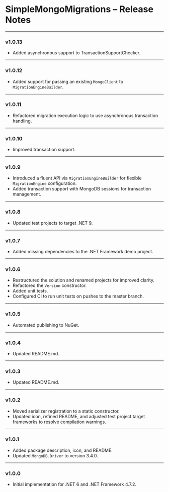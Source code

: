 # SimpleMongoMigrations – Release Notes

---

### v1.0.13

- Added asynchronous support to TransactionSupportChecker.

---

### v1.0.12

- Added support for passing an existing `MongoClient` to `MigrationEngineBuilder`.

---

### v1.0.11

- Refactored migration execution logic to use asynchronous transaction handling.

---

### v1.0.10

- Improved transaction support.

---

### v1.0.9

- Introduced a fluent API via `MigrationEngineBuilder` for flexible `MigrationEngine` configuration.
- Added transaction support with MongoDB sessions for transaction management.

---

### v1.0.8

- Updated test projects to target .NET 9.

---

### v1.0.7

- Added missing dependencies to the .NET Framework demo project.

---

### v1.0.6

- Restructured the solution and renamed projects for improved clarity.
- Refactored the `Version` constructor.
- Added unit tests.
- Configured CI to run unit tests on pushes to the master branch.

---

### v1.0.5

- Automated publishing to NuGet.

---

### v1.0.4

- Updated README.md.

---

### v1.0.3

- Updated README.md.

---

### v1.0.2

- Moved serializer registration to a static constructor.
- Updated icon, refined README, and adjusted test project target frameworks to resolve compilation warnings.

---

### v1.0.1

- Added package description, icon, and README.
- Updated `MongoDB.Driver` to version 3.4.0.

---

### v1.0.0

- Initial implementation for .NET 6 and .NET Framework 4.7.2.
